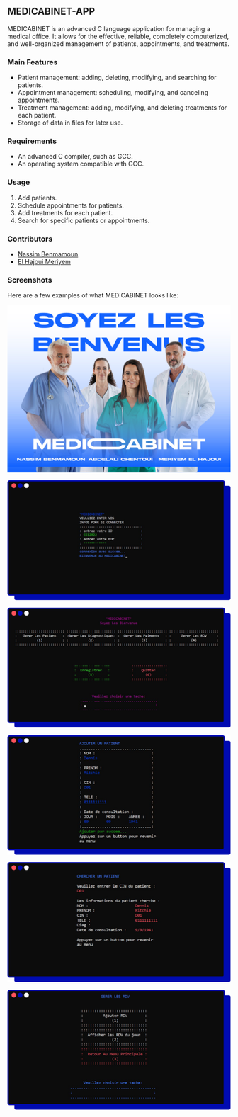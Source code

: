 ## MEDICABINET-APP

MEDICABINET is an advanced C language application for managing a medical office. It allows for the effective, reliable, completely computerized, and well-organized management of patients, appointments, and treatments.

### Main Features

- Patient management: adding, deleting, modifying, and searching for patients.
- Appointment management: scheduling, modifying, and canceling appointments.
- Treatment management: adding, modifying, and deleting treatments for each patient.
- Storage of data in files for later use.

### Requirements

- An advanced C compiler, such as GCC.
- An operating system compatible with GCC.

### Usage

1. Add patients.
2. Schedule appointments for patients.
3. Add treatments for each patient.
4. Search for specific patients or appointments.

### Contributors

- [Nassim Benmamoun](https://github.com/nassimBenmamoun)
- [El Hajoui Meriyem](https://github.com/Meriyemelhajoui)

### Screenshots

Here are a few examples of what MEDICABINET looks like:

![Screenshot 0](https://github.com/AbdelaliChe/MEDICABINET-APP/blob/main/ScreenShots/IMG-1st-SCREEN.jpg)

![Screenshot 1](https://github.com/AbdelaliChe/MEDICABINET-APP/blob/main/ScreenShots/MEDICABINET-APP1.png)

![Screenshot 2](https://github.com/AbdelaliChe/MEDICABINET-APP/blob/main/ScreenShots/MEDICABINET-APP2.png)

![Screenshot 3](https://github.com/AbdelaliChe/MEDICABINET-APP/blob/main/ScreenShots/MEDICABINET-APP3.png)

![Screenshot 4](https://github.com/AbdelaliChe/MEDICABINET-APP/blob/main/ScreenShots/MEDICABINET-APP4.png)

![Screenshot 5](https://github.com/AbdelaliChe/MEDICABINET-APP/blob/main/ScreenShots/MEDICABINET-APP5.png)
